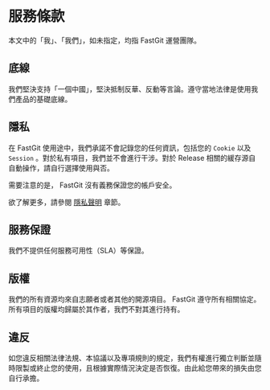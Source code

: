 # 服務條款

本文中的「我」、「我們」，如未指定，均指 FastGit 運營團隊。

## 底線

我們堅決支持「一個中國」，堅決抵制反華、反動等言論。遵守當地法律是使用我們產品的基礎底線。

## 隱私

在 FastGit 使用途中，我們承諾不會記錄您的任何資訊，包括您的 `Cookie` 以及 `Session` 。對於私有項目，我們並不會進行干涉。對於 Release 相關的緩存源自自動操作，請自行選擇使用與否。

需要注意的是， FastGit 沒有義務保證您的帳戶安全。

欲了解更多，請參閱 [隱私聲明](privacy.md) 章節。

## 服務保證

我們不提供任何服務可用性（SLA）等保證。

## 版權

我們的所有資源均來自志願者或者其他的開源項目。 FastGit 遵守所有相關協定。所有項目的版權均歸屬於其作者，我們不對其進行持有。

## 違反

如您違反相關法律法規、本協議以及專項規則的規定，我們有權進行獨立判斷並隨時限製或終止您的使用，且根據實際情況決定是否恢復。由此給您帶來的損失由您自行承擔。

